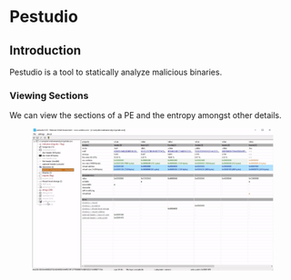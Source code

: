 # Pestudio



## Introduction

Pestudio is a tool to statically analyze malicious binaries.



### Viewing Sections&#x20;

We can view the sections of a PE and the entropy amongst other details.

<figure><img src="../../.gitbook/assets/image (1) (1) (1) (1) (1).png" alt=""><figcaption></figcaption></figure>
